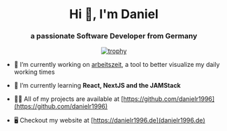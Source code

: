 <h1 align="center">Hi 👋, I'm Daniel</h1>
<h3 align="center">a passionate Software Developer from Germany</h3>
<div align="center">

  [![trophy](https://github-profile-trophy.vercel.app/?username=danielr1996&title=MultiLanguage,Commit,Issues,PullRequest,Repositories,Stars)](https://github.com/ryo-ma/github-profile-trophy)
  
</div>

- 🔭 I’m currently working on [arbeitszeit](https://github.com/danielr1996/arbeitszeit), a tool to better visualize my daily working times

- 🌱 I’m currently learning **React, NextJS and the JAMStack**

- 👨‍💻 All of my projects are available at [https://github.com/danielr1996](https://github.com/danielr1996)

- 🖥️ Checkout my website at [https://danielr1996.de](danielr1996.de)

